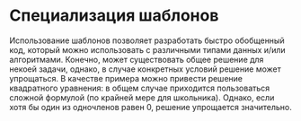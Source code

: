 # Специализация шаблонов

Использование шаблонов позволяет разработать быстро обобщенный код, который можно использовать с различными типами данных и/или алгоритмами. Конечно, может существовать общее решение для некоей задачи, однако, в случае конкретных условий решение может упрощаться. В качестве примера можно привести решение квадратного уравнения: в общем случае приходится пользоваться сложной формулой \(по крайней мере для школьника\). Однако, если хотя бы один из одночленов равен 0, решение упрощается значительно.

